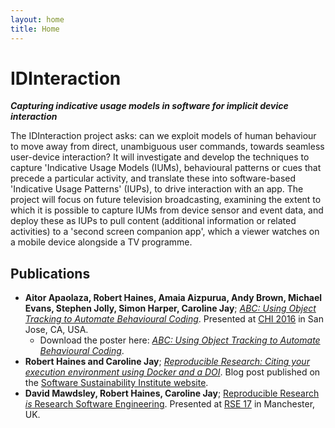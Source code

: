 ```yaml
---
layout: home
title: Home
---
```


# IDInteraction

***Capturing indicative usage models in software for implicit device interaction***

The IDInteraction project asks: can we exploit models of human behaviour to move away from direct, unambiguous user commands, towards seamless user-device interaction? It will investigate and develop the techniques to capture 'Indicative Usage Models (IUMs), behavioural patterns or cues that precede a particular activity, and translate these into software-based 'Indicative Usage Patterns' (IUPs), to drive interaction with an app. The project will focus on future television broadcasting, examining the extent to which it is possible to capture IUMs from device sensor and event data, and deploy these as IUPs to pull content (additional information or related activities) to a 'second screen companion app', which a viewer watches on a mobile device alongside a TV programme.

## Publications

* **Aitor Apaolaza, Robert Haines, Amaia Aizpurua, Andy Brown, Michael Evans, Stephen Jolly, Simon Harper, Caroline Jay**; [*ABC: Using Object Tracking to Automate Behavioural Coding*](https://www.escholar.manchester.ac.uk/uk-ac-man-scw:297977). Presented at [CHI 2016](https://chi2016.acm.org) in San Jose, CA, USA.
  * Download the poster here: [*ABC: Using Object Tracking to Automate Behavioural Coding*](/data/abc_poster_a0.pdf).
* **Robert Haines and Caroline Jay**; [*Reproducible Research: Citing your execution environment using Docker and a DOI*](http://www.software.ac.uk/blog/2016-03-29-reproducible-research-citing-your-execution-environment-using-docker-and-doi). Blog post published on the [Software Sustainability Institute website](http://www.software.ac.uk/).
* **David Mawdsley, Robert Haines, Caroline Jay**; [Reproducible Research *is* Research Software Engineering](http://idinteraction.cs.manchester.ac.uk/RSE2017Talk). Presented at [RSE 17](http://rse.ac.uk/conf2017/) in Manchester, UK.
